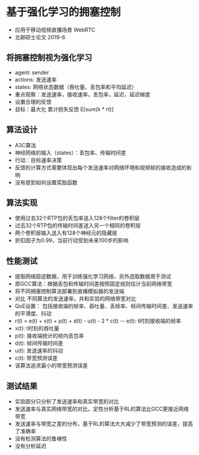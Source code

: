 # 基于强化学习的拥塞控制
- 应用于移动视频直播场景 WebRTC
- 北邮硕士论文 2019-6

## 将拥塞控制视为强化学习
- agent: sender
- actions: 发送速率
- states: 网络状态数据（吞吐量、丢包率和平均延迟）
- 重点观察：发送速率，接收速率，丢包率，延迟，延迟梯度
- 设置合理的反馈
- 目标：最大化 累计损失反馈 E[sum(k * rt)]

## 算法设计
- A3C算法
- 神经网络的输入（states）：丢包率、传输时间差
- 行动：目标速率决策
- 反馈的计算方式需要体现出每个发送速率对网络环境和视频帧的接收造成的影响
- 没有提到如何设置奖励函数

## 算法实现
- 使用过去32个RTP包的丢包率送入128个filter的卷积层
- 过去32个RTP包的传输时间差送入另一个相同的卷积层
- 两个卷积层输入送入有128个神经元的隐藏层
- 折扣因子为0.99，当前行动受到未来100步的影响

## 性能测试
- 提取网络踪迹数据，用于训练强化学习网络，另外选取数据用于测试
- 原GCC算法：根据丢包和传输时间差按照固定规则估计当前网络带宽
- 将不同拥塞控制算法部署到直播模拟器的发送端
- 对比 不同算法的发送速率，并和实验的网络带宽对比
- QoE设置： 包括接收端的帧率、吞吐量、丢帧率、帧间传输时间差、发送速率的平滑度、抖动
- r(t) = e(t) + x(t) + p(t) + d(t) - u(t) - 2 * c(t)
-- e(t): t时刻接收端的帧率
- x(t): t时刻的吞吐量
- p(t): 接收端统计的帧内丢包率
- d(t): 帧间传输时间差
- u(t): 发送速率的抖动
- c(t): 带宽预测误差
- 该算法追求最小的带宽预测误差

## 测试结果
- 实验部分只分析了发送速率和真实带宽的对比
- 发送速率与真实网络带宽的对比，定性分析基于RL的算法比GCC更接近网络带宽
- 发送速率与带宽之差的分布，基于RL的算法大大减少了带宽预测的误差，提高了准确率
- 没有检测算法的鲁棒性
- 没有分析延迟
